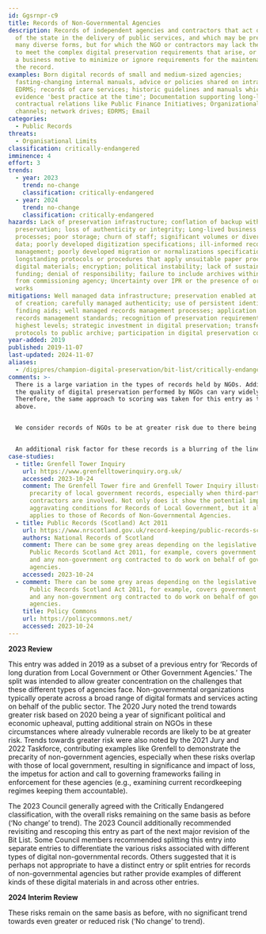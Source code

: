 ```yaml
---
id: Ggsrnpr-c9
title: Records of Non-Governmental Agencies
description: Records of independent agencies and contractors that act on behalf
  of the state in the delivery of public services, and which may be present in
  many diverse forms, but for which the NGO or contractors may lack the capacity
  to meet the complex digital preservation requirements that arise, or may have
  a business motive to minimize or ignore requirements for the maintenance of
  the record.
examples: Born digital records of small and medium-sized agencies;
  fasting-changing internal manuals, advice or policies shared on intranets or
  EDRMS; records of care services; historic guidelines and manuals which
  evidence 'best practice at the time'; Documentation supporting long-lived
  contractual relations like Public Finance Initiatives; Organizational Slack
  channels; network drives; EDRMS; Email
categories:
  - Public Records
threats:
  - Organisational Limits
classification: critically-endangered
imminence: 4
effort: 3
trends:
  - year: 2023
    trend: no-change
    classification: critically-endangered
  - year: 2024
    trend: no-change
    classification: critically-endangered
hazards: Lack of preservation infrastructure; conflation of backup with
  preservation; loss of authenticity or integrity; Long-lived business
  processes; poor storage; churn of staff; significant volumes or diversity of
  data; poorly developed digitization specifications; ill-informed records
  management; poorly developed migration or normalizations specifications;
  longstanding protocols or procedures that apply unsuitable paper processes to
  digital materials; encryption; political instability; lack of sustained
  funding; denial of responsibility; failure to include archives within contract
  from commissioning agency; Uncertainty over IPR or the presence of orphaned
  works
mitigations: Well managed data infrastructure; preservation enabled at the point
  of creation; carefully managed authenticity; use of persistent identifiers;
  finding aids; well managed records management processes; application of
  records management standards; recognition of preservation requirements at
  highest levels; strategic investment in digital preservation; transfer
  protocols to public archive; participation in digital preservation community
year-added: 2019
published: 2019-11-07
last-updated: 2024-11-07
aliases:
  - /digipres/champion-digital-preservation/bit-list/critically-endangered/bitlist-records-of-ngos
comments: >-
  There is a large variation in the types of records held by NGOs. Additionally,
  the quality of digital preservation performed by NGOs can vary widely.
  Therefore, the same approach to scoring was taken for this entry as the one
  above.


  We consider records of NGOs to be at greater risk due to there being less regulation, and the regulations that exist being less stringently enforced.


  An additional risk factor for these records is a blurring of the lines of responsibility, which can lead to records 'falling through gaps', or to difficulties funding digital preservation practice. This can be further complicated by outdated legislation which does not take into account the complexity of privatisation and public/private partnerships. For example, the legislation that PROV operates under is 50 years old. This, in turn, can lead to regulation and enforcement being more complex than it is for government agencies.
case-studies:
  - title: Grenfell Tower Inquiry
    url: https://www.grenfelltowerinquiry.org.uk/
    accessed: 2023-10-24
    comment: The Grenfell Tower fire and Grenfell Tower Inquiry illustrate the
      precarity of local government records, especially when third-party
      contractors are involved. Not only does it show the potential impact of
      aggravating conditions for Records of Local Government, but it also
      applies to those of Records of Non-Governmental Agencies.
  - title: Public Records (Scotland) Act 2011
    url: https://www.nrscotland.gov.uk/record-keeping/public-records-scotland-act-2011
    authors: National Records of Scotland
    comment: There can be some grey areas depending on the legislative context. The
      Public Records Scotland Act 2011, for example, covers government agencies
      and any non-government org contracted to do work on behalf of government
      agencies.
    accessed: 2023-10-24
  - comment: There can be some grey areas depending on the legislative context. The
      Public Records Scotland Act 2011, for example, covers government agencies
      and any non-government org contracted to do work on behalf of government
      agencies.
    title: Policy Commons
    url: https://policycommons.net/
    accessed: 2023-10-24
---
```

**2023 Review**

This entry was added in 2019 as a subset of a previous entry for ‘Records of long duration from Local Government or Other Government Agencies.’ The split was intended to allow greater concentration on the challenges that these different types of agencies face. Non-governmental organizations typically operate across a broad range of digital formats and services acting on behalf of the public sector. The 2020 Jury noted the trend towards greater risk based on 2020 being a year of significant political and economic upheaval, putting additional strain on NGOs in these circumstances where already vulnerable records are likely to be at greater risk. Trends towards greater risk were also noted by the 2021 Jury and 2022 Taskforce, contributing examples like Grenfell to demonstrate the precarity of non-government agencies, especially when these risks overlap with those of local government, resulting in significance and impact of loss, the impetus for action and call to governing frameworks failing in enforcement for these agencies (e.g., examining current recordkeeping regimes keeping them accountable).

The 2023 Council generally agreed with the Critically Endangered classification, with the overall risks remaining on the same basis as before (‘No change’ to trend). The 2023 Council additionally recommended revisiting and rescoping this entry as part of the next major revision of the Bit List. Some Council members recommended splitting this entry into separate entries to differentiate the various risks associated with different types of digital non-governmental records. Others suggested that it is perhaps not appropriate to have a distinct entry or split entries for records of non-governmental agencies but rather provide examples of different kinds of these digital materials in and across other entries.

**2024 Interim Review**

These risks remain on the same basis as before, with no significant trend towards even greater or reduced risk (‘No change’ to trend).
